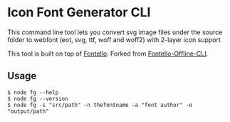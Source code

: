 # Icon Font Generator CLI

This command line tool lets you convert svg image files under the source folder to webfont
(eot, svg, ttf, woff and woff2) with 2-layer icon support 

This tool is built on top of [Fontello](https://github.com/fontello/fontello/).
Forked from [Fontello-Offline-CLI](https://github.com/luchenatwork/Fontello-Offline-CLI).

## Usage
```
$ node fg --help
$ node fg --version
$ node fg -s "src/path" -n thefontname -a "font author" -o "output/path"
```